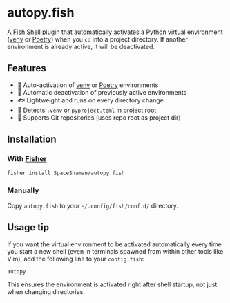 # autopy.fish

A [Fish Shell](https://fishshell.com/) plugin that automatically activates a Python virtual environment ([venv](https://docs.python.org/3/library/venv.html) or [Poetry](https://python-poetry.org/)) when you `cd` into a project directory. If another environment is already active, it will be deactivated.

## Features

- 🔁 Auto-activation of [venv](https://docs.python.org/3/library/venv.html) or [Poetry](https://python-poetry.org/) environments
- 🔻 Automatic deactivation of previously active environments
- 🐟 Lightweight and runs on every directory change
- 🧠 Detects `.venv` or `pyproject.toml` in project root
- 🐙 Supports Git repositories (uses repo root as project dir)

## Installation

### With [Fisher](https://github.com/jorgebucaran/fisher)

```fish
fisher install SpaceShaman/autopy.fish
```

### Manually

Copy `autopy.fish` to your `~/.config/fish/conf.d/` directory.

## Usage tip

If you want the virtual environment to be activated automatically every time you start a new shell (even in terminals spawned from within other tools like Vim), add the following line to your `config.fish`:

```fish
autopy
```

This ensures the environment is activated right after shell startup, not just when changing directories.

